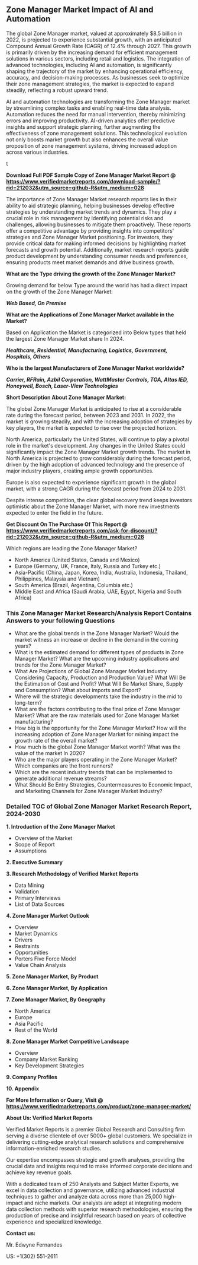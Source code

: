<h2>Zone Manager Market Impact of AI and Automation</h2><p>The global Zone Manager market, valued at approximately $8.5 billion in 2022, is projected to experience substantial growth, with an anticipated Compound Annual Growth Rate (CAGR) of 12.4% through 2027. This growth is primarily driven by the increasing demand for efficient management solutions in various sectors, including retail and logistics. The integration of advanced technologies, including AI and automation, is significantly shaping the trajectory of the market by enhancing operational efficiency, accuracy, and decision-making processes. As businesses seek to optimize their zone management strategies, the market is expected to expand steadily, reflecting a robust upward trend.</p><p>AI and automation technologies are transforming the Zone Manager market by streamlining complex tasks and enabling real-time data analysis. Automation reduces the need for manual intervention, thereby minimizing errors and improving productivity. AI-driven analytics offer predictive insights and support strategic planning, further augmenting the effectiveness of zone management solutions. This technological evolution not only boosts market growth but also enhances the overall value proposition of zone management systems, driving increased adoption across various industries.</p>t</p><p id="" class=""><strong>Download Full PDF Sample Copy of Zone Manager Market Report @ <a href="https://www.verifiedmarketreports.com/download-sample/?rid=212032&utm_source=github-R&utm_medium=028" target="_blank">https://www.verifiedmarketreports.com/download-sample/?rid=212032&utm_source=github-R&utm_medium=028</a></strong></p><p>The importance of&nbsp;Zone Manager Market research reports lies in their ability to aid strategic planning, helping businesses develop effective strategies by understanding market trends and dynamics. They play a crucial role in risk management by identifying potential risks and challenges, allowing businesses to mitigate them proactively. These reports offer a competitive advantage by providing insights into competitors' strategies and Zone Manager Market positioning. For investors, they provide critical data for making informed decisions by highlighting market forecasts and growth potential. Additionally, market research reports guide product development by understanding consumer needs and preferences, ensuring products meet market demands and drive business growth.</p><p><strong>What are the&nbsp;Type driving the growth of the Zone Manager Market?</strong></p><p id="" class="">Growing demand for below Type around the world has had a direct impact on the growth of the Zone Manager Market:</p><em><strong>Web Based, On Premise</strong></em></p><strong>What are the&nbsp;Applications&nbsp;of Zone Manager Market available in the Market?</strong></p><p id="" class="">Based on Application the Market is categorized into Below types that held the largest Zone Manager Market share In 2024.</p><em><strong>Healthcare, Residential, Manufacturing, Logistics, Government, Hospitals, Others</strong></em></p><strong>Who is the largest Manufacturers of Zone Manager Market worldwide?</strong></p><p><em><strong>Carrier, RFRain, Azbil Corporation, WattMaster Controls, TOA, Altas IED, Honeywell, Bosch, Laser-View Technologies</strong></em></p><p id="" class=""><strong>Short Description About Zone Manager Market:</strong></p><p>The global Zone Manager Market is anticipated to rise at a considerable rate during the forecast period, between 2023 and 2031. In 2022, the market is growing steadily, and with the increasing adoption of strategies by key players, the market is expected to rise over the projected horizon.</p><p>North America, particularly the United States, will continue to play a pivotal role in the market's development. Any changes in the United States could significantly impact the Zone Manager Market growth trends. The market in North America is projected to grow considerably during the forecast period, driven by the high adoption of advanced technology and the presence of major industry players, creating ample growth opportunities.</p><p>Europe is also expected to experience significant growth in the global market, with a strong CAGR during the forecast period from 2024 to 2031.</p><p>Despite intense competition, the clear global recovery trend keeps investors optimistic about the Zone Manager Market, with more new investments expected to enter the field in the future.</p><p id="" class=""><strong>Get Discount On The Purchase Of This Report @ <a href="https://www.verifiedmarketreports.com/ask-for-discount/?rid=212032&utm_source=github-R&utm_medium=028" target="_blank">https://www.verifiedmarketreports.com/ask-for-discount/?rid=212032&utm_source=github-R&utm_medium=028</a></strong></p>Which regions are leading the Zone Manager Market?</p><ul><li>North America (United States, Canada and Mexico)</li><li>Europe (Germany, UK, France, Italy, Russia and Turkey etc.)</li><li>Asia-Pacific (China, Japan, Korea, India, Australia, Indonesia, Thailand, Philippines, Malaysia and Vietnam)</li><li>South America (Brazil, Argentina, Columbia etc.)</li><li>Middle East and Africa (Saudi Arabia, UAE, Egypt, Nigeria and South Africa)</li></ul><h3 id="" class="">This Zone Manager Market Research/Analysis Report Contains Answers to your following Questions</h3><ul><li>What are the global trends in the Zone Manager Market? Would the market witness an increase or decline in the demand in the coming years?</li><li>What is the estimated demand for different types of products in Zone Manager Market? What are the upcoming industry applications and trends for the Zone Manager Market?</li><li>What Are Projections of Global Zone Manager Market Industry Considering Capacity, Production and Production Value? What Will Be the Estimation of Cost and Profit? What Will Be Market Share, Supply and Consumption? What about imports and Export?</li><li>Where will the strategic developments take the industry in the mid to long-term?</li><li>What are the factors contributing to the final price of Zone Manager Market? What are the raw materials used for Zone Manager Market manufacturing?</li><li>How big is the opportunity for the Zone Manager Market? How will the increasing adoption of Zone Manager Market for mining impact the growth rate of the overall market?</li><li>How much is the global Zone Manager Market worth? What was the value of the market In 2020?</li><li>Who are the major players operating in the Zone Manager Market? Which companies are the front runners?</li><li>Which are the recent industry trends that can be implemented to generate additional revenue streams?</li><li>What Should Be Entry Strategies, Countermeasures to Economic Impact, and Marketing Channels for Zone Manager Market Industry?</li></ul><h3 id="" class="">Detailed TOC of Global Zone Manager Market Research Report, 2024-2030</h3><p id="" class=""><strong>1. Introduction of the Zone Manager Market</strong></p><ul><li>Overview of the Market</li><li>Scope of Report</li><li>Assumptions</li></ul><p id="" class=""><strong>2. Executive Summary</strong></p><p id="" class=""><strong>3. Research Methodology of Verified Market Reports</strong></p><ul><li>Data Mining</li><li>Validation</li><li>Primary Interviews</li><li>List of Data Sources</li></ul><p id="" class=""><strong>4. Zone Manager Market Outlook</strong></p><ul><li>Overview</li><li>Market Dynamics</li><li>Drivers</li><li>Restraints</li><li>Opportunities</li><li>Porters Five Force Model</li><li>Value Chain Analysis</li></ul><p id="" class=""><strong>5. Zone Manager Market, By Product</strong></p><p id="" class=""><strong>6. Zone Manager Market, By Application</strong></p><p id="" class=""><strong>7. Zone Manager Market, By Geography</strong></p><ul><li>North America</li><li>Europe</li><li>Asia Pacific</li><li>Rest of the World</li></ul><p id="" class=""><strong>8. Zone Manager Market Competitive Landscape</strong></p><ul><li>Overview</li><li>Company Market Ranking</li><li>Key Development Strategies</li></ul><p id="" class=""><strong>9. Company Profiles</strong></p><p id="" class=""><strong>10. Appendix</strong></p><p id="" class=""><strong>For More Information or Query, Visit @ <a href="https://www.verifiedmarketreports.com/product/zone-manager-market/" target="_blank">https://www.verifiedmarketreports.com/product/zone-manager-market/</a></strong></p><p id="" class=""><strong>About Us: Verified Market Reports</strong></p><p id="" class="">Verified Market Reports is a premier Global Research and Consulting firm serving a diverse clientele of over 5000+ global customers. We specialize in delivering cutting-edge analytical research solutions and comprehensive information-enriched research studies.</p><p id="" class="">Our expertise encompasses strategic and growth analyses, providing the crucial data and insights required to make informed corporate decisions and achieve key revenue goals.</p><p id="" class="">With a dedicated team of 250 Analysts and Subject Matter Experts, we excel in data collection and governance, utilizing advanced industrial techniques to gather and analyze data across more than 25,000 high-impact and niche markets. Our analysts are adept at integrating modern data collection methods with superior research methodologies, ensuring the production of precise and insightful research based on years of collective experience and specialized knowledge.</p><p id="" class=""><strong>Contact us:</strong></p><p id="" class="">Mr. Edwyne Fernandes</p><p id="" class="">US: +1(302) 551-2611</p>